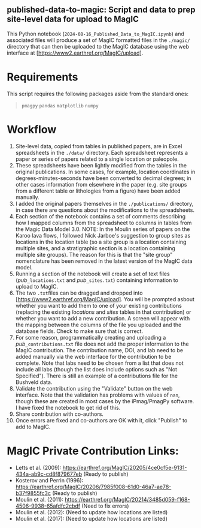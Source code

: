 ## published-data-to-magic: Script and data to prep site-level data for upload to MagIC
This Python notebook (`2024-08-16_Published_Data_to_MagIC.ipynb`) and associated files will produce a set of MagIC formatted files in the `./magic/` directory that can then be uploaded to the MagIC database using the web interface at [https://www2.earthref.org/MagIC/upload].

# Requirements
This script requires the following packages aside from the standard ones:
>   `pmagpy`
>   `pandas`
>   `matplotlib`
>   `numpy`


# Workflow
1. Site-level data, copied from tables in published papers, are in Excel spreadsheets in the `./data/` directory. Each spreadsheet represents a paper or series of papers related to a single location or paleopole.
2. These spreadsheets have been lightly modified from the tables in the original publications. In some cases, for example, location coordinates in degrees-minutes-seconds have been converted to decimal degrees; in other cases information from elsewhere in the paper (e.g. site groups from a different table or lithologies from a figure) have been added manually.
3. I added the original papers themselves in the `./publications/` directory, in case there are questions about the modifications to the spreadsheets.
4. Each section of the notebook contains a set of comments describing how I mapped columns from the spreadsheet to columns in tables from the Magic Data Model 3.0. NOTE: In the Moulin series of papers on the Karoo lava flows, I followed Nick Jarboe's suggestion to group sites as locations in the location table (so a site group is a location containing multiple sites, and a stratigraphic section is a location containing multiple site groups). The reason for this is that the "site group" nomenclature has been removed in the latest version of the MagIC data model.
5. Running a section of the notebook will create a set of text files (_pub_`_locations.txt` and _pub_`_sites.txt`) containing information to upload to MagIC.
6. The two `.txt`files can be dragged and dropped into [https://www2.earthref.org/MagIC/upload]. You will be prompted asbout whether you want to add them to one of your existing contributions (replacing the existing _locations_ and _sites_ tables in that contribution) or whether you want to add a new contribution. A screen will appear with the mapping between the columns of the file you uploaded and the database fields. Check to make sure that is correct.
7. For some reason, programmatically creating and uploading a _pub_`_contributions.txt` file does not add the proper information to the MagIC contribution. The contribution name, DOI, and lab need to be added manually via the web interface for the contribution to be complete. Note that labs need to be chosen from a list that does not include all labs (though the list does include options such as "Not Specified"). There is still an example of a contributions file for the Bushveld data.
8. Validate the contribution using the "Validate" button on the web interface. Note that the validation has problems with values of `nan`, though these are created in most cases by the iPmag/PmagPy software. I have fixed the notebook to get rid of this.
9. Share contribution with co-authors. 
10. Once errors are fixed and co-authors are OK with it, click "Publish" to add to MagIC.

# MagIC Private Contribution Links:
- Letts et al. (2009): https://earthref.org/MagIC/20205/4ce0cf5e-9131-434a-ab9c-cd8f879677eb (Ready to publish)
- Kosterov and Perrin (1996): https://earthref.org/MagIC/20206/7985f008-61d0-46a7-ae78-b37f9855fc3c (Ready to publish)
- Moulin et al. (2011): https://earthref.org/MagIC/20214/3485d059-f168-4506-9938-65afdfc2cbdf (Need to fix errors)
- Moulin et al. (2012): (Need to update how locations are listed)
- Moulin et al. (2017): (Need to update how locations are listed)



